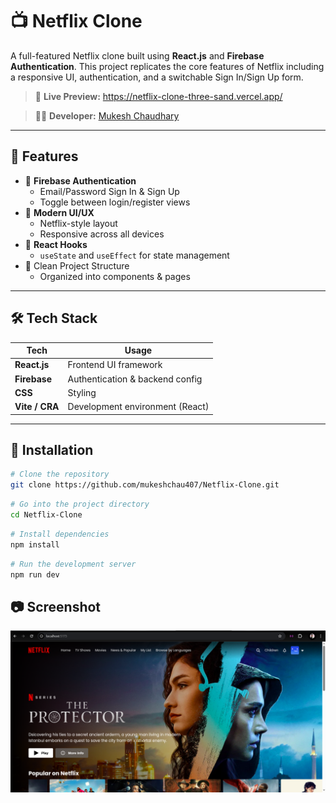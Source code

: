 # 📺 Netflix Clone

A full-featured Netflix clone built using **React.js** and **Firebase Authentication**. This project replicates the core features of Netflix including a responsive UI, authentication, and a switchable Sign In/Sign Up form.

> 🔗 **Live Preview:** https://netflix-clone-three-sand.vercel.app/

> 👨‍💻 **Developer:** [Mukesh Chaudhary](https://github.com/mukeshchau407)

---

## 🚀 Features

- 🔐 **Firebase Authentication**
  - Email/Password Sign In & Sign Up
  - Toggle between login/register views
- 🎨 **Modern UI/UX**
  - Netflix-style layout
  - Responsive across all devices
- 🧠 **React Hooks**
  - `useState` and `useEffect` for state management
- 📁 Clean Project Structure
  - Organized into components & pages

---

## 🛠️ Tech Stack

| Tech           | Usage                           |
|----------------|----------------------------------|
| **React.js**   | Frontend UI framework            |
| **Firebase**   | Authentication & backend config  |
| **CSS**        | Styling                          |
| **Vite / CRA** | Development environment (React)  |

---

## 🔧 Installation

```bash
# Clone the repository
git clone https://github.com/mukeshchau407/Netflix-Clone.git
```

```bash
# Go into the project directory
cd Netflix-Clone
```

```bash
# Install dependencies
npm install
```

```bash
# Run the development server
npm run dev
```

## 📷 Screenshot

![Netflix Clone UI](/public/image.png)
